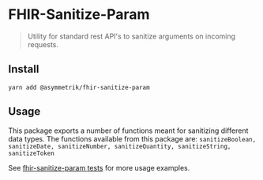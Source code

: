 # FHIR-Sanitize-Param

> Utility for standard rest API's to sanitize arguments on incoming requests.

## Install

```shell
yarn add @asymmetrik/fhir-sanitize-param
```

## Usage

This package exports a number of functions meant for sanitizing different data types.
The functions available from this package are:
`sanitizeBoolean, sanitizeDate, sanitizeNumber, sanitizeQuantity, sanitizeString, sanitizeToken`

See [fhir-sanitize-param tests](https://github.com/Asymmetrik/phx-tools/blob/master/packages/fhir-sanitize-param/index.test.js) for more usage examples.
